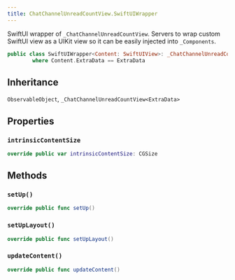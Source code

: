```yaml
---
title: ChatChannelUnreadCountView.SwiftUIWrapper
---
```


SwiftUI wrapper of `_ChatChannelUnreadCountView`.
Servers to wrap custom SwiftUI view as a UIKit view so it can be easily injected into `_Components`.

``` swift
public class SwiftUIWrapper<Content: SwiftUIView>: _ChatChannelUnreadCountView<ExtraData>, ObservableObject
        where Content.ExtraData == ExtraData
```

## Inheritance

`ObservableObject`, `_ChatChannelUnreadCountView<ExtraData>`

## Properties

### `intrinsicContentSize`

``` swift
override public var intrinsicContentSize: CGSize 
```

## Methods

### `setUp()`

``` swift
override public func setUp() 
```

### `setUpLayout()`

``` swift
override public func setUpLayout() 
```

### `updateContent()`

``` swift
override public func updateContent() 
```

